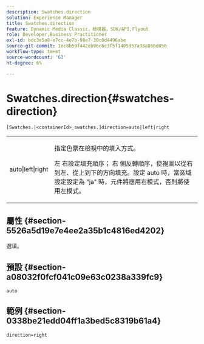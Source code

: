 ```yaml
---
description: Swatches.direction
solution: Experience Manager
title: Swatches.direction
feature: Dynamic Media Classic，檢視器，SDK/API,Flyout
role: Developer,Business Practitioner
exl-id: bdc3e5a8-e7cc-4e7b-98e7-30c0d4496abe
source-git-commit: 1ec8b59f442eb96c6c3f5f1405d57a38a86bd056
workflow-type: tm+mt
source-wordcount: '63'
ht-degree: 6%

---
```


# Swatches.direction{#swatches-direction}

`[Swatches.|<containerId>_swatches.]direction=auto|left|right`

<table id="table_8DA8AC17A6FB4EC09DC9384B812D841C"> 
 <tbody> 
  <tr> 
   <td colname="col1"> <p> <span class="codeph"> auto|left|right  </span> </p> </td> 
   <td colname="col2"> <p> 指定色票在檢視中的填入方式。 </p> <p> <span class="codeph"> 左 </span> 右設定填充順序； <span class="codeph"> 右 </span> 側反轉順序，使視圖以從右到左、從上到下的方向填充。設定<span class="codeph"> auto </span>時，當區域設定設定為<span class="codeph"> "ja" </span>時，元件將應用右模式，否則將使用左模式。 </p> </td> 
  </tr> 
 </tbody> 
</table>

## 屬性 {#section-5526a5d19e7e4ee2a35b1c4816ed4202}

選填。

## 預設 {#section-a08032f0fcf041c09e63c0238a339fc9}

`auto`

## 範例 {#section-0338be21edd04ff1a3bed5c8319b61a4}

`direction=right`
